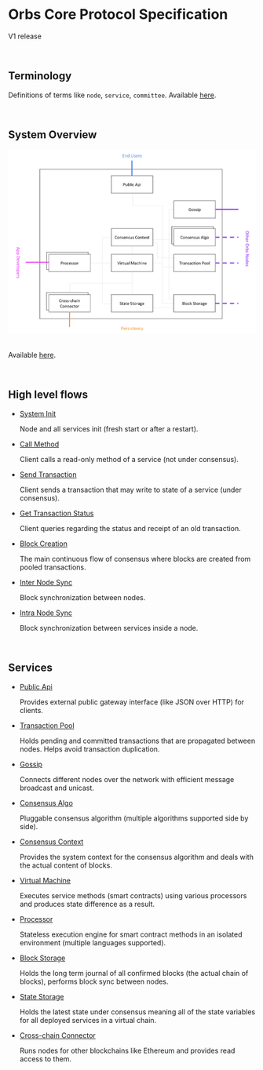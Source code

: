 # Orbs Core Protocol Specification

V1 release

&nbsp;
## Terminology

Definitions of terms like `node`, `service`, `committee`. Available [here](terminology.md).

&nbsp;
## System Overview

![alt text][system_overview] <br/><br/>

[system_overview]: behaviors/_img/system-overview.png "system_overview"

Available [here](overview.md).

&nbsp;
## High level flows

* [System Init](behaviors/flows/system-init.md)

  Node and all services init (fresh start or after a restart).

* [Call Method](behaviors/flows/call-method.md)

  Client calls a read-only method of a service (not under consensus).

* [Send Transaction](behaviors/flows/send-transaction.md)

  Client sends a transaction that may write to state of a service (under consensus).

* [Get Transaction Status](behaviors/flows/transaction-status.md)

  Client queries regarding the status and receipt of an old transaction.

* [Block Creation](behaviors/flows/block-creation.md)

  The main continuous flow of consensus where blocks are created from pooled transactions.

* [Inter Node Sync](behaviors/flows/inter-node-sync.md)

  Block synchronization between nodes.

* [Intra Node Sync](behaviors/flows/intra-node-sync.md)

  Block synchronization between services inside a node.

&nbsp;
## Services

* [Public Api](behaviors/services/public-api.md)

  Provides external public gateway interface (like JSON over HTTP) for clients.

* [Transaction Pool](behaviors/services/transaction-pool.md)

  Holds pending and committed transactions that are propagated between nodes. Helps avoid transaction duplication.

* [Gossip](behaviors/services/gossip.md)

  Connects different nodes over the network with efficient message broadcast and unicast.

* [Consensus Algo](behaviors/services/consensus-algo.md)

  Pluggable consensus algorithm (multiple algorithms supported side by side).

* [Consensus Context](behaviors/services/consensus-context.md)

  Provides the system context for the consensus algorithm and deals with the actual content of blocks.

* [Virtual Machine](behaviors/services/virtual-machine.md)

  Executes service methods (smart contracts) using various processors and produces state difference as a result.

* [Processor](behaviors/services/processor.md)

  Stateless execution engine for smart contract methods in an isolated environment (multiple languages supported).

* [Block Storage](behaviors/services/block-storage.md)

  Holds the long term journal of all confirmed blocks (the actual chain of blocks), performs block sync between nodes.

* [State Storage](behaviors/services/state-storage.md)

  Holds the latest state under consensus meaning all of the state variables for all deployed services in a virtual chain.

* [Cross-chain Connector](behaviors/services/crosschain-connector.md)

  Runs nodes for other blockchains like Ethereum and provides read access to them.
